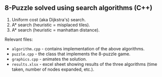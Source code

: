 ## 8-Puzzle solved using search algorithms (C++)

1. Uniform cost (aka Dijkstra's) search.
2. A* search (heuristic = misplaced tiles).
3. A* search (heuristic = manhattan distance).

Relevant files:

- `algorithm.cpp` - contains implementation of the above algorithms.
- `puzzle.cpp` - the class that implements the 8-puzzle game.
- `graphics.cpp` - animates the solution.
- `results.xlsx` - excel sheet showing results of the three algorithms (time taken, number of nodes expanded, etc.).
